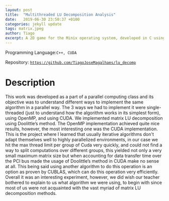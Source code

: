 ```yaml
---
layout: post
title:  "Multithreaded LU Decomposition Analysis"
date:   2019-06-30 23:50:37 +0100
categories: jekyll update
tags: matrix.jpeg
author: Tiago
excerpt: A 2D game for the Minix operating system, developed in C using only the C standard library and Minix's OS API.
---
```


Programming Language:`C++, CUDA`

Repository: [`https://github.com/TiagoJoseMagalhaes/lu_decomp`](https://github.com/TiagoJoseMagalhaes/lu_decomp)

# Description

This work was developed as a part of a parallel computing class and its objective was to understand different ways to implement the same algorithm in a parallel way. The 3 ways we had to implement it were single-threaded (just to understand how the algorithm works in its simplest form), using OpenMP, and using CUDA. We implemented matrix LU decomposition using Doolittle’s method. The OpenMP implementation achieved quite nice results, however, the most interesting one was the CUDA implementation. This is the project where I learned that usually iterative algorithms don't adapt themselves well to highly parallelized environments, in our case we hit the max thread limit per group of Cuda very quickly, and could not find a way to split computations over different groups, this yielded not only a very small maximum matrix size but when accounting for data transfer time over the PCI bus made the usage of Doolittle’s method in CUDA make no sense at all. This being said using another algorithm to do this operation is an option as proven by CUBLAS, which can do this operation very efficiently. Overall it was an interesting experiment, however, we did wish our teacher bothered to explain to us what algorithm we were using, to begin with since most of us were not acquainted with the vast myriad of matrix LU decomposition methods.